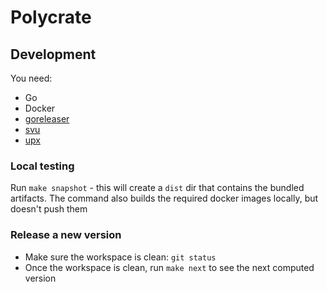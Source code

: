 # Polycrate

## Development

You need:

- Go
- Docker
- [goreleaser](https://goreleaser.com/quick-start/)
- [svu](https://github.com/caarlos0/svu)
- [upx](https://upx.github.io/)

### Local testing

Run `make snapshot` - this will create a `dist` dir that contains the bundled artifacts. The command also builds the required docker images locally, but doesn't push them

### Release a new version

- Make sure the workspace is clean: `git status`
- Once the workspace is clean, run `make next` to see the next computed version